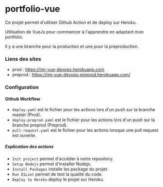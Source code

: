 # portfolio-vue

Ce projet permet d'utiliser Github Action et de deploy sur Heroku.

Utilisation de VueJs pour commencer à l'apprendre en adaptant mon portfolio.

Il y a une branche pour la production et une pour la preproduction.

### Liens des sites
- prod : https://iim-vue-devops.herokuapp.com
- preprod : https://iim-vue-devops-preprod.herokuapp.com/

### Configuration

#### Github Workflow
- `deploy.yaml` est le fichier pour les actions lors d'un push sur la branche master (Prod).
- `deploy-preprod.yaml` est le fichier pour les actions lors d'un push sur la branche preprod (Preprod).
- `pull-request.yaml` est le fichier pour les actions lorsque une pull request est ouverte.

##### Explication des actions
- `Init project` permet d'accéder à notre repository.
- `Setup Nodejs` permet d'installer Nodejs.
- `Install Packages` installe les package du projet.
- `Run ESLint` permet de test la qualité du code.
- `Deploy to Heroku` deploy le projet sur Heroku.
